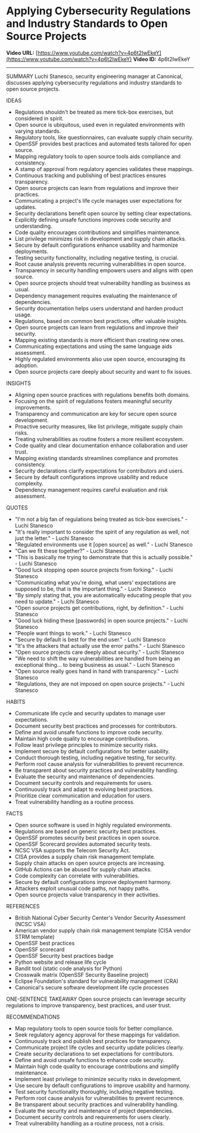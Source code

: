 # Applying Cybersecurity Regulations and Industry Standards to Open Source Projects

**Video URL:** [https://www.youtube.com/watch?v=4p6t2IwEkeY](https://www.youtube.com/watch?v=4p6t2IwEkeY)
**Video ID:** 4p6t2IwEkeY

---

SUMMARY
Luchi Stanesco, security engineering manager at Canonical, discusses applying cybersecurity regulations and industry standards to open source projects.

IDEAS
* Regulations shouldn't be treated as mere tick-box exercises, but considered in spirit.
* Open source is ubiquitous, used even in regulated environments with varying standards.
* Regulatory tools, like questionnaires, can evaluate supply chain security.
* OpenSSF provides best practices and automated tests tailored for open source.
* Mapping regulatory tools to open source tools aids compliance and consistency.
* A stamp of approval from regulatory agencies validates these mappings.
* Continuous tracking and publishing of best practices ensures transparency.
* Open source projects can learn from regulations and improve their practices.
* Communicating a project's life cycle manages user expectations for updates.
* Security declarations benefit open source by setting clear expectations.
* Explicitly defining unsafe functions improves code security and understanding.
* Code quality encourages contributions and simplifies maintenance.
* List privilege minimizes risk in development and supply chain attacks.
* Secure by default configurations enhance usability and harmonize deployments.
* Testing security functionality, including negative testing, is crucial.
* Root cause analysis prevents recurring vulnerabilities in open source.
* Transparency in security handling empowers users and aligns with open source.
* Open source projects should treat vulnerability handling as business as usual.
* Dependency management requires evaluating the maintenance of dependencies.
* Security documentation helps users understand and harden product usage.
* Regulations, based on common best practices, offer valuable insights.
* Open source projects can learn from regulations and improve their security.
* Mapping existing standards is more efficient than creating new ones.
* Communicating expectations and using the same language aids assessment.
* Highly regulated environments also use open source, encouraging its adoption.
* Open source projects care deeply about security and want to fix issues.

INSIGHTS
* Aligning open source practices with regulations benefits both domains.
* Focusing on the spirit of regulations fosters meaningful security improvements.
* Transparency and communication are key for secure open source development.
* Proactive security measures, like list privilege, mitigate supply chain risks.
* Treating vulnerabilities as routine fosters a more resilient ecosystem.
* Code quality and clear documentation enhance collaboration and user trust.
* Mapping existing standards streamlines compliance and promotes consistency.
* Security declarations clarify expectations for contributors and users.
* Secure by default configurations improve usability and reduce complexity.
* Dependency management requires careful evaluation and risk assessment.

QUOTES
* "I'm not a big fan of regulations being treated as tick-box exercises." - Luchi Stanesco
* "It's really important to consider the spirit of any regulation as well, not just the letter." - Luchi Stanesco
* "Regulated environments use it [open source] as well." - Luchi Stanesco
* "Can we fit these together?" - Luchi Stanesco
* "This is basically me trying to demonstrate that this is actually possible." - Luchi Stanesco
* "Good luck stopping open source projects from forking." - Luchi Stanesco
* "Communicating what you're doing, what users' expectations are supposed to be, that is the important thing." - Luchi Stanesco
* "By simply stating that, you are automatically educating people that you need to update." - Luchi Stanesco
* "Open source projects get contributions, right, by definition." - Luchi Stanesco
* "Good luck hiding these [passwords] in open source projects." - Luchi Stanesco
* "People want things to work." - Luchi Stanesco
* "Secure by default is best for the end user." - Luchi Stanesco
* "It's the attackers that actually use the error paths." - Luchi Stanesco
* "Open source projects care deeply about security." - Luchi Stanesco
* "We need to shift the way vulnerabilities are handled from being an exceptional thing… to being business as usual." - Luchi Stanesco
* "Open source really goes hand in hand with transparency." - Luchi Stanesco
* "Regulations, they are not imposed on open source projects." - Luchi Stanesco

HABITS
* Communicate life cycle and security updates to manage user expectations.
* Document security best practices and processes for contributors.
* Define and avoid unsafe functions to improve code security.
* Maintain high code quality to encourage contributions.
* Follow least privilege principles to minimize security risks.
* Implement secure by default configurations for better usability.
* Conduct thorough testing, including negative testing, for security.
* Perform root cause analysis for vulnerabilities to prevent recurrence.
* Be transparent about security practices and vulnerability handling.
* Evaluate the security and maintenance of dependencies.
* Document security controls and requirements for users.
* Continuously track and adapt to evolving best practices.
* Prioritize clear communication and education for users.
* Treat vulnerability handling as a routine process.

FACTS
* Open source software is used in highly regulated environments.
* Regulations are based on generic security best practices.
* OpenSSF promotes security best practices in open source.
* OpenSSF Scorecard provides automated security tests.
* NCSC VSA supports the Telecom Security Act.
* CISA provides a supply chain risk management template.
* Supply chain attacks on open source projects are increasing.
* GitHub Actions can be abused for supply chain attacks.
* Code complexity can correlate with vulnerabilities.
* Secure by default configurations improve deployment harmony.
* Attackers exploit unusual code paths, not happy paths.
* Open source projects value transparency in their activities.

REFERENCES
* British National Cyber Security Center's Vendor Security Assessment (NCSC VSA)
* American vendor supply chain risk management template (CISA vendor STRM template)
* OpenSSF best practices
* OpenSSF scorecard
* OpenSSF Security best practices badge
* Python website and release life cycle
* Bandit tool (static code analysis for Python)
* Crosswalk matrix (OpenSSF Security Baseline project)
* Eclipse Foundation's standard for vulnerability management (CRA)
* Canonical's secure software development life cycle processes

ONE-SENTENCE TAKEAWAY
Open source projects can leverage security regulations to improve transparency, best practices, and user trust.

RECOMMENDATIONS
* Map regulatory tools to open source tools for better compliance.
* Seek regulatory agency approval for these mappings for validation.
* Continuously track and publish best practices for transparency.
* Communicate project life cycles and security update policies clearly.
* Create security declarations to set expectations for contributors.
* Define and avoid unsafe functions to enhance code security.
* Maintain high code quality to encourage contributions and simplify maintenance.
* Implement least privilege to minimize security risks in development.
* Use secure by default configurations to improve usability and harmony.
* Test security functionality thoroughly, including negative testing.
* Perform root cause analysis for vulnerabilities to prevent recurrence.
* Be transparent about security practices and vulnerability handling.
* Evaluate the security and maintenance of project dependencies.
* Document security controls and requirements for users clearly.
* Treat vulnerability handling as a routine process, not a crisis.
